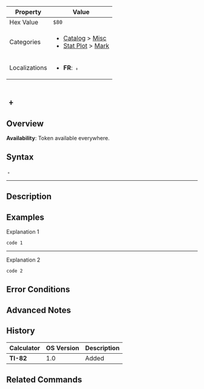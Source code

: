 | Property      | Value |
|---------------|-------|
| Hex Value     | `$80`|
| Categories    | <ul><li>[Catalog](<../categories/Catalog.md>) > [Misc](<../categories/Catalog.md#Misc>)</li><li>[Stat Plot](<../categories/Stat Plot.md>) > [Mark](<../categories/Stat Plot.md#Mark>)</li></ul> |
| Localizations | <ul><li><b>FR</b>: `﹢`</li></ul> |

# `﹢`

## Overview



<b>Availability</b>: Token available everywhere.

## Syntax
`﹢`

<hr>

## Description


## Examples

Explanation 1
```ti-basic
code 1
```
---
Explanation 2
```ti-basic
code 2
```

## Error Conditions


## Advanced Notes


## History
| Calculator | OS Version | Description |
|------------|------------|-------------|
| <b>TI-82</b> | 1.0 | Added |

## Related Commands

